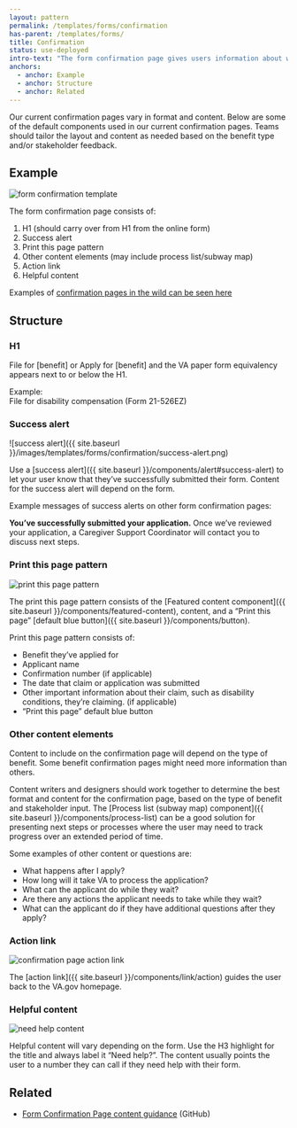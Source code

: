 ```yaml
---
layout: pattern
permalink: /templates/forms/confirmation
has-parent: /templates/forms/
title: Confirmation
status: use-deployed
intro-text: "The form confirmation page gives users information about what they can expect after they submit an online application. This page also provides users with a summary of the benefit they applied for, a confirmation number, and the date they submitted their claim."
anchors:
  - anchor: Example
  - anchor: Structure
  - anchor: Related
---
```


Our current confirmation pages vary in format and content. Below are some of the default components used in our current confirmation pages. Teams should tailor the layout and content as needed based on the benefit type and/or stakeholder feedback.

## Example

![form confirmation template]({{site.baseurl}}/images/templates/forms/confirmation/mini-template.png) 

The form confirmation page consists of:

1. H1 (should carry over from H1 from the online form)  
2. Success alert   
3. Print this page pattern  
4. Other content elements (may include process list/subway map)
5. Action link  
6. Helpful content  

Examples of [confirmation pages in the wild can be seen here](https://dsva.slack.com/archives/C0NGDDXME/p1579042705077800)

## Structure

### H1

File for [benefit] or Apply for [benefit] and the VA paper form equivalency appears next to or below the H1.

Example:  
File for disability compensation (Form 21-526EZ)

### Success alert 

![success alert]({{ site.baseurl }}/images/templates/forms/confirmation/success-alert.png) 

Use a [success alert]({{ site.baseurl }}/components/alert#success-alert) to let your user know that they’ve successfully submitted their form. Content for the success alert will depend on the form.

Example messages of success alerts on other form confirmation pages:

**You’ve successfully submitted your application.**
Once we’ve reviewed your application, a Caregiver Support Coordinator will contact you to discuss next steps. 

### Print this page pattern 

![print this page pattern]({{site.baseurl}}/images/templates/forms/confirmation/print-this-page.png) 

The print this page pattern consists of the [Featured content component]({{ site.baseurl }}/components/featured-content), content, and a “Print this page” [default blue button]({{ site.baseurl }}/components/button). 

Print this page pattern consists of:
- Benefit they’ve applied for
- Applicant name
- Confirmation number (if applicable)
- The date that claim or application was submitted
- Other important information about their claim, such as disability conditions, they’re claiming. (if applicable)
- “Print this page” default blue button

### Other content elements 
Content to include on the confirmation page will depend on the type of benefit. Some benefit confirmation pages might need more information than others.

Content writers and designers should work together to determine the best format and content for the confirmation page, based on the type of benefit and stakeholder input. The [Process list (subway map) component]({{ site.baseurl }}/components/process-list) can be a good solution for presenting next steps or processes where the user may need to track progress over an extended period of time.

Some examples of other content or questions are:
- What happens after I apply? 
- How long will it take VA to process the application?
- What can the applicant do while they wait?
- Are there any actions the applicant needs to take while they wait?
- What can the applicant do if they have additional questions after they apply?
 
### Action link

![confirmation page action link]({{site.baseurl}}/images/templates/forms/confirmation/action-link.png) 

 The [action link]({{ site.baseurl }}/components/link/action) guides the user back to the VA.gov homepage. 

### Helpful content

![need help content]({{site.baseurl}}/images/templates/forms/confirmation/need-help.png) 

Helpful content will vary depending on the form. Use the H3 highlight for the title and always label it “Need help?”. The content usually points the user to a number they can call if they need help with their form. 

## Related
- [Form Confirmation Page content guidance](https://github.com/department-of-veterans-affairs/va.gov-team/blob/master/platform/content/form-confirmation-page.md) (GitHub)
